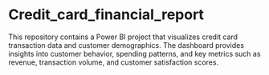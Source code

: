 # Credit_card_financial_report
This repository contains a Power BI project that visualizes credit card transaction data and customer demographics. The dashboard provides insights into customer behavior, spending patterns, and key metrics such as revenue, transaction volume, and customer satisfaction scores.
